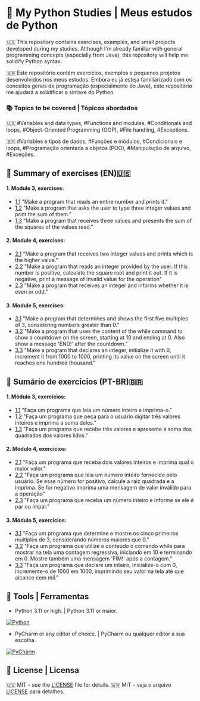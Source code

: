 # 🐍 My Python Studies | Meus estudos de Python

🇺🇸 This repository contains exercises, examples, and small projects developed during my studies. Although I'm already familiar with general programming concepts (especially from Java), this repository will help me solidify Python syntax.

🇧🇷 Este repositório contém exercícios, exemplos e pequenos projetos desenvolvidos nos meus estudos. Embora eu já esteja familiarizado com os conceitos gerais de programação (especialmente do Java), este repositório me ajudará a solidificar a sintaxe do Python.

### 📚 Topics to be covered | Tópicos abordados
🇺🇸 #Variables and data types, #Functions and modules, #Conditionals and loops, #Object-Oriented Programming (OOP), #File handling, #Exceptions.

🇧🇷 #Variables e tipos de dados, #Funções e módulos, #Condicionais e loops, #Programação orientada a objetos (POO), #Manipulação de arquivo, #Exceções.

## 📄 Summary of exercises (EN)🇺🇸

#### 1. Module 3, exercises:
- [1.1](https://github.com/joaohgp-dev/my-python-path/blob/main/src/module_3/ex_1_1_print_int.py) "Make a program that reads an entire number and prints it."  <br>
- [1.2](https://github.com/joaohgp-dev/my-python-path/blob/main/src/module_3/ex_1_2_sum_three_int.py) "Make a program that asks the user to type three integer values and print the sum of them."  <br>
- [1.3](https://github.com/joaohgp-dev/my-python-path/blob/main/src/module_3/ex_1_3_sum_int_squares.py) "Make a program that receives three values and presents the sum of the squares of the values read."

#### 2. Module 4, exercises:
- [2.1](https://github.com/joaohgp-dev/my-python-path/blob/main/src/module_4/ex_2_1_high_value.py) "Make a program that receives two integer values and prints which is the higher value."  <br>
- [2.2](https://github.com/joaohgp-dev/my-python-path/blob/main/src/module_4/ex_2_2_root_or_error.py) "Make a program that reads an integer provided by the user. If this number is positive, calculate the square root and print it out. If it is negative, print a message of invalid value for the operation"  <br>
- [2.3](https://github.com/joaohgp-dev/my-python-path/blob/main/src/module_4/ex_2_3_even_or_odd.py) "Make a program that receives an integer and informs whether it is even or odd."
   
#### 3. Module 5, exercises: 
- [3.1]() "Make a program that determines and shows the first five multiples of 3, considering numbers greater than 0."  <br>
- [3.2]() "Make a program that uses the content of the while command to show a countdown on the screen, starting at 10 and ending at 0. Also show a message 'END!' after the countdown."  <br>
- [3.3]() "Make a program that declares an integer, initialize it with 0, increment it from 1000 to 1000, printing its value on the screen until it reaches one hundred thousand."

## 📄 Sumário de exercícios (PT-BR)🇧🇷

#### 1. Módulo 3, exercícios:
- [1.1](https://github.com/joaohgp-dev/my-python-path/blob/main/src/module_3/ex_1_1_print_int.py) "Faça um programa que leia um número inteiro e imprima-o."  <br>
- [1.2](https://github.com/joaohgp-dev/my-python-path/blob/main/src/module_3/ex_1_2_sum_three_int.py) "Faça um programa que peça para o usuário digitar três valores inteiros e imprima a soma deles."  <br>
- [1.3](https://github.com/joaohgp-dev/my-python-path/blob/main/src/module_3/ex_1_3_sum_int_squares.py) "Faça um programa que recebe três valores e apresente a soma dos quadrados dos valores lidos."
   
#### 2. Módulo 4, exercícios:
- [2.1](https://github.com/joaohgp-dev/my-python-path/blob/main/src/module_4/ex_2_1_high_value.py) "Faça um programa que receba dois valores inteiros e imprima qual o maior valor."  <br>
- [2.2](https://github.com/joaohgp-dev/my-python-path/blob/main/src/module_4/ex_2_2_root_or_error.py) "Faça um programa que leia um número inteiro fornecido pelo usuário. Se esse número for positivo, calcule a raiz quadrada e a imprima. Se for negativo imprima uma mensagem de valor inválido para a operação"  <br>
- [2.3](https://github.com/joaohgp-dev/my-python-path/blob/main/src/module_4/ex_2_3_even_or_odd.py) "Faça um programa que receba um número inteiro e informe se ele é par ou ímpar."

#### 3. Módulo 5, exercícios:
- [3.1]() "Faça um programa que determine e mostre os cinco primeiros multiplos de 3, considerando números maiores que 0." <br>
- [3.2]() "Faça um programa que utilize o conteúdo o comando while para mostrar na tela uma contagem regressiva, iniciando em 10 e terminando em 0. Mostre também uma mensagem 'FIM!' após a contagem." <br>
- [3.3]() "Faça um programa que declare um inteiro, inicialize-o com 0, incremente-o de 1000 em 1000, imprimindo seu valor na tela até que alcance cem mil."

## 🧰 Tools | Ferramentas
- Python 3.11 or high. | Python 3.11 or maior.

[![Python](https://img.shields.io/badge/Python-3776AB.svg?style=for-the-badge&logo=Python&logoColor=white)](https://github.com/Aveek-Saha/GitHub-Profile-Badges)
- PyCharm or any editor of choice. | PyCharm ou qualquer editor a sua escolha.

[![PyCharm](https://img.shields.io/badge/PyCharm-000000.svg?style=for-the-badge&logo=PyCharm&logoColor=white)](https://github.com/Aveek-Saha/GitHub-Profile-Badges)  <br>

## 📜 License | Licensa
🇺🇸 MIT – see the [LICENSE](LICENSE) file for details.
🇧🇷 MIT – veja o arquivo [LICENSE](LICENSE) para detalhes.
